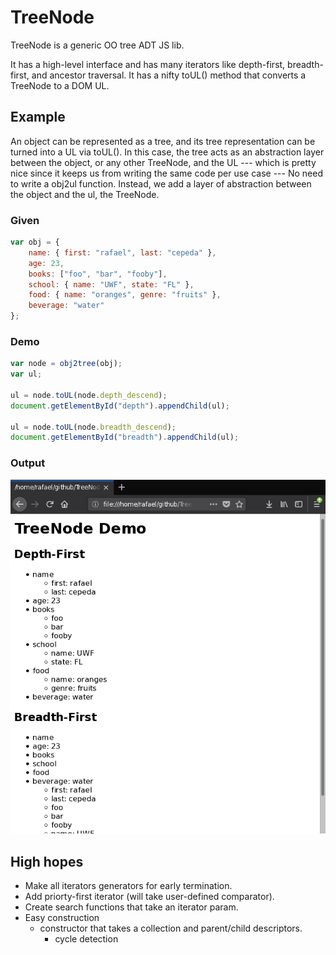 # TreeNode

TreeNode is a generic OO tree ADT JS lib.

It has a high-level interface and has many iterators
like depth-first, breadth-first, and ancestor traversal. It has a nifty
toUL() method that converts a TreeNode to a DOM UL.

## Example

An object can be represented as a tree, and
its tree representation can be turned into a UL via toUL().
In this case, the tree acts as an abstraction layer between
the object, or any other TreeNode,
and the UL --- which is pretty nice since it keeps us from
writing the same code per use case --- No need to write 
a obj2ul function. Instead, we add a layer of abstraction
between the object and the ul, the TreeNode.

### Given

```js
var obj = {
    name: { first: "rafael", last: "cepeda" },
    age: 23,
    books: ["foo", "bar", "fooby"],
    school: { name: "UWF", state: "FL" },
    food: { name: "oranges", genre: "fruits" },
    beverage: "water"
};
```

### Demo

```js
var node = obj2tree(obj);
var ul;

ul = node.toUL(node.depth_descend);
document.getElementById("depth").appendChild(ul);

ul = node.toUL(node.breadth_descend);
document.getElementById("breadth").appendChild(ul);
```

### Output

![TreeNode Demo](https://github.com/MrOutput/TreeNode/blob/master/demo.png)

## High hopes

- Make all iterators generators for early termination.
- Add priorty-first iterator (will take user-defined comparator).
- Create search functions that take an iterator param.
- Easy construction
    - constructor that takes a collection
      and parent/child descriptors.
        - cycle detection

